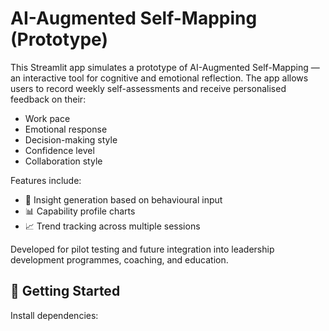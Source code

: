 # AI-Augmented Self-Mapping (Prototype)

This Streamlit app simulates a prototype of AI-Augmented Self-Mapping — an interactive tool for cognitive and emotional reflection. The app allows users to record weekly self-assessments and receive personalised feedback on their:

- Work pace
- Emotional response
- Decision-making style
- Confidence level
- Collaboration style

Features include:
- 🧠 Insight generation based on behavioural input
- 📊 Capability profile charts
- 📈 Trend tracking across multiple sessions

Developed for pilot testing and future integration into leadership development programmes, coaching, and education.

## 🔧 Getting Started

Install dependencies:


